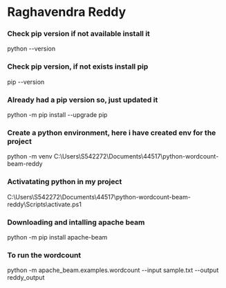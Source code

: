 # Raghavendra Reddy

### Check pip version if not available install it
python --version

### Check pip version, if not exists install pip
pip --version

### Already had a pip version so, just updated it
python -m pip install --upgrade pip

### Create a  python environment, here i have created env for the project
python -m venv C:\Users\S542272\Documents\44517\python-wordcount-beam-reddy

### Activatating python in my project
C:\Users\S542272\Documents\44517\python-wordcount-beam-reddy\Scripts\activate.ps1

### Downloading and intalling apache beam
python -m pip install apache-beam

### To run the wordcount
python -m apache_beam.examples.wordcount --input sample.txt --output reddy_output